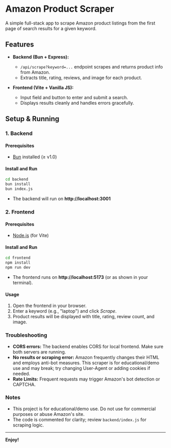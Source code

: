 # Amazon Product Scraper

A simple full-stack app to scrape Amazon product listings from the first page of search results for a given keyword.

## Features

- **Backend (Bun + Express):**
  - `/api/scrape?keyword=...` endpoint scrapes and returns product info from Amazon.
  - Extracts title, rating, reviews, and image for each product.

- **Frontend (Vite + Vanilla JS):**
  - Input field and button to enter and submit a search.
  - Displays results cleanly and handles errors gracefully.

## Setup & Running

### 1. Backend

#### Prerequisites

- [Bun](https://bun.sh/) installed (≥ v1.0)

#### Install and Run

```sh
cd backend
bun install
bun index.js
```

- The backend will run on **http://localhost:3001**

### 2. Frontend

#### Prerequisites

- [Node.js](https://nodejs.org/) (for Vite)

#### Install and Run

```sh
cd frontend
npm install
npm run dev
```

- The frontend runs on **http://localhost:5173** (or as shown in your terminal).

#### Usage

1. Open the frontend in your browser.
2. Enter a keyword (e.g., "laptop") and click *Scrape*.
3. Product results will be displayed with title, rating, review count, and image.

### Troubleshooting

- **CORS errors:** The backend enables CORS for local frontend. Make sure both servers are running.
- **No results or scraping error:** Amazon frequently changes their HTML and employs anti-bot measures. This scraper is for educational/demo use and may break; try changing User-Agent or adding cookies if needed.
- **Rate Limits:** Frequent requests may trigger Amazon's bot detection or CAPTCHA.

### Notes

- This project is for educational/demo use. Do not use for commercial purposes or abuse Amazon's site.
- The code is commented for clarity; review `backend/index.js` for scraping logic.

---

**Enjoy!**